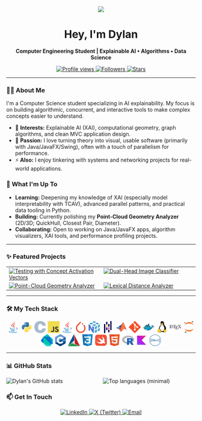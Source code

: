 <div align="center">
  <a href="https://github.com/dylanluigi">
    <img src="https://media.giphy.com/media/hvRJCLFzcasrR4ia7z/giphy.gif" width="50">
  </a>

  <h1>
    Hey, I'm Dylan
  </h1>

  <p>
    <strong>Computer Engineering Student | Explainable AI • Algorithms • Data Science</strong>
  </p>

  <p>
    <a href="https://github.com/dylanluigi">
      <img src="https://komarev.com/ghpvc/?username=dylanluigi&label=Profile%20Views&color=0e75b6&style=flat-square" alt="Profile views"/>
    </a>
    <a href="https://github.com/dylanluigi?tab=followers">
      <img src="https://img.shields.io/github/followers/dylanluigi?label=Followers&style=flat-square&color=0e75b6" alt="Followers"/>
    </a>
    <a href="https://github.com/dylanluigi?tab=repositories">
      <img src="https://img.shields.io/github/stars/dylanluigi?affiliations=OWNER&style=flat-square&color=0e75b6" alt="Stars"/>
    </a>
  </p>
</div>

---

### 👨‍💻 About Me

I'm a Computer Science student specializing in AI explainability. My focus is on building algorithmic, concurrent, and interactive tools to make complex concepts easier to understand.

-   🔭 **Interests:** Explainable AI (XAI), computational geometry, graph algorithms, and clean MVC application design.
-   🌱 **Passion:** I love turning theory into visual, usable software (primarily with Java/JavaFX/Swing), often with a touch of parallelism for performance.
-   ⚡ **Also:** I enjoy tinkering with systems and networking projects for real-world applications.

### 🚀 What I'm Up To

-   **Learning:** Deepening my knowledge of XAI (especially model interpretability with TCAV), advanced parallel patterns, and practical data tooling in Python.
-   **Building:** Currently polishing my **Point-Cloud Geometry Analyzer** (2D/3D; QuickHull, Closest Pair, Diameter).
-   **Collaborating:** Open to working on Java/JavaFX apps, algorithm visualizers, XAI tools, and performance profiling projects.

---

### ✨ Featured Projects

<table width="100%">
  <tr>
    <td width="50%" valign="top">
      <a href="https://github.com/dylanluigi/Testing-with-Concept-Activation-Vectors" target="_blank">
        <img src="https://github-readme-stats-six-umber-68.vercel.app/api/pin/?username=dylanluigi&repo=Testing-with-Concept-Activation-Vectors&theme=calm_pink&cache_seconds=3600" alt="Testing with Concept Activation Vectors"/>
      </a>
    </td>
    <td width="50%" valign="top">
      <a href="https://github.com/dylanluigi/Dual-Landscape-Classifier-Multi-Head-NN" target="_blank">
        <img src="https://github-readme-stats-six-umber-68.vercel.app/api/pin/?username=dylanluigi&repo=Dual-Landscape-Classifier-Multi-Head-NN&theme=calm_pink" alt="Dual-Head Image Classifier"/>
      </a>
    </td>
  </tr>
  <tr>
    <td width="50%" valign="top">
      <a href="https://github.com/dylanluigi/Point-Cluster-Distance-Calculations-and-Visualizer" target="_blank">
        <img src="https://github-readme-stats-six-umber-68.vercel.app/api/pin/?username=dylanluigi&repo=Point-Cluster-Distance-Calculations-and-Visualizer&theme=calm_pink" alt="Point-Cloud Geometry Analyzer"/>
      </a>
    </td>
    <td width="50%" valign="top">
      <a href="https://github.com/dylanluigi/Lexical-Distance-Analyzer" target="_blank">
        <img src="https://github-readme-stats-six-umber-68.vercel.app/api/pin/?username=dylanluigi&repo=Lexical-Distance-Analyzer&theme=calm_pink&cache_seconds=3600" alt="Lexical Distance Analyzer"/>
      </a>
    </td>
  </tr>
</table>

---

### 🛠️ My Tech Stack

<p align="center">
  <!-- Already in your list -->
  <img src="https://raw.githubusercontent.com/devicons/devicon/master/icons/java/java-original.svg" alt="Java" height="32"/>
  <img src="https://raw.githubusercontent.com/devicons/devicon/master/icons/python/python-original.svg" alt="Python" height="32"/>
  <img src="https://raw.githubusercontent.com/devicons/devicon/master/icons/c/c-original.svg" alt="C" height="32"/>
  <img src="https://raw.githubusercontent.com/devicons/devicon/master/icons/javascript/javascript-original.svg" alt="JavaScript" height="32"/>
  <img src="https://raw.githubusercontent.com/devicons/devicon/master/icons/java/java-original.svg" alt="JavaFX/Swing" title="JavaFX/Swing" height="32"/>
  <img src="https://raw.githubusercontent.com/devicons/devicon/master/icons/pytorch/pytorch-original.svg" alt="PyTorch" height="32"/>
  <img src="https://raw.githubusercontent.com/devicons/devicon/master/icons/numpy/numpy-original.svg" alt="NumPy" height="32"/>
  <img src="https://raw.githubusercontent.com/devicons/devicon/master/icons/pandas/pandas-original.svg" alt="pandas" height="32"/>
  <img src="https://raw.githubusercontent.com/devicons/devicon/master/icons/matlab/matlab-original.svg" alt="MATLAB" height="32"/>
  <img src="https://raw.githubusercontent.com/devicons/devicon/master/icons/git/git-original.svg" alt="Git" height="32"/>
  <img src="https://raw.githubusercontent.com/devicons/devicon/master/icons/docker/docker-original.svg" alt="Docker" height="32"/>
  <img src="https://raw.githubusercontent.com/devicons/devicon/master/icons/linux/linux-original.svg" alt="Linux" height="32"/>
  <img src="https://raw.githubusercontent.com/devicons/devicon/master/icons/latex/latex-original.svg" alt="LaTeX" height="32"/>

  <!-- Missing from screenshot -->
  <img src="https://raw.githubusercontent.com/devicons/devicon/master/icons/jupyter/jupyter-original.svg" alt="Jupyter Notebook" height="32"/>
  <img src="https://raw.githubusercontent.com/devicons/devicon/master/icons/dart/dart-original.svg" alt="Dart" height="32"/>
  <img src="https://raw.githubusercontent.com/devicons/devicon/master/icons/cplusplus/cplusplus-original.svg" alt="C++" height="32"/>
  <img src="https://raw.githubusercontent.com/devicons/devicon/master/icons/cmake/cmake-original.svg" alt="CMake" height="32"/>
  <img src="https://raw.githubusercontent.com/devicons/devicon/master/icons/css3/css3-original.svg" alt="CSS" height="32"/>
  <img src="https://raw.githubusercontent.com/devicons/devicon/master/icons/swift/swift-original.svg" alt="Swift" height="32"/>
  <img src="https://raw.githubusercontent.com/devicons/devicon/master/icons/html5/html5-original.svg" alt="HTML" height="32"/>
  <img src="https://raw.githubusercontent.com/devicons/devicon/master/icons/r/r-original.svg" alt="R" height="32"/>
  <img src="https://raw.githubusercontent.com/devicons/devicon/master/icons/kotlin/kotlin-original.svg" alt="Kotlin" height="32"/>
  <img src="https://raw.githubusercontent.com/devicons/devicon/master/icons/objectivec/objectivec-plain.svg" alt="Objective-C" height="32"/>
</p>


---

### 📊 GitHub Stats

<div style="display: flex; justify-content: space-between; align-items: center;">
  <img src="https://github-readme-stats-six-umber-68.vercel.app/api?username=dylanluigi&show_icons=true&count_private=true&include_all_commits=true&theme=calm_pink" alt="Dylan's GitHub stats" width="49%" />
  <br>
  <img src="https://github-readme-stats-six-umber-68.vercel.app/api/top-langs?username=dylanluigi&hide_progress=true&langs_count=15&theme=calm_pink&cache_seconds=7200" alt="Top languages (minimal)" width="49%" />
</div>

### 📫 Get In Touch

<p align="center">
  <a href="https://www.linkedin.com/in/dylan-canning/" target="_blank">
    <img src="https://img.shields.io/badge/LinkedIn-0A66C2?style=for-the-badge&logo=linkedin&logoColor=white" alt="LinkedIn">
  </a>
  <a href="https://twitter.com/dylanluigi2" target="_blank">
    <img src="https://img.shields.io/badge/X-000000?style=for-the-badge&logo=x&logoColor=white" alt="X (Twitter)">
  </a>
  <a href="mailto:dylanluigicg@gmail.com">
    <img src="https://img.shields.io/badge/Gmail-D14836?style=for-the-badge&logo=gmail&logoColor=white" alt="Email">
  </a>
</p>
